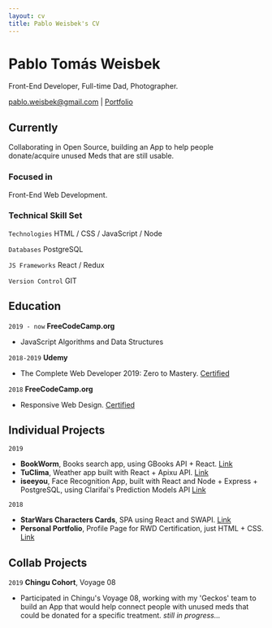 ```yaml
---
layout: cv
title: Pablo Weisbek's CV
---
```

# Pablo Tomás Weisbek
Front-End Developer, Full-time Dad, Photographer.

<div id="webaddress">
<a href="pablo.weisbek@gmail.com">pablo.weisbek@gmail.com</a>
| <a href="https://pablowbk.github.io">Portfolio</a>
</div>


## Currently
Collaborating in Open Source, building an App to help people donate/acquire unused Meds that are still usable.

### Focused in
Front-End Web Development.

### Technical Skill Set

`Technologies`
HTML / CSS / JavaScript / Node

`Databases`
PostgreSQL

`JS Frameworks`
React / Redux

`Version Control`
GIT


## Education

`2019 - now`
__FreeCodeCamp.org__

- JavaScript Algorithms and Data Structures

`2018-2019`
__Udemy__

- The Complete Web Developer 2019: Zero to Mastery. [Certified](https://www.udemy.com/certificate/UC-6YBE78BR/)

`2018`
__FreeCodeCamp.org__

- Responsive Web Design. [Certified](https://www.freecodecamp.org/certification/pablowbk/responsive-web-design)


## Individual Projects

`2019`
* __BookWorm__, Books search app, using GBooks API + React. [Link](https://pablowbk.github.io/bookworm/)
* __TuClima__, Weather app built with React + Apixu API. [Link](https://pablowbk.github.io/weather-app/)
* __iseeyou__, Face Recognition App, built with React and Node + Express + PostgreSQL, using Clarifai's Prediction Models API [Link](https://iseeyou.netlify.com)

`2018`
* __StarWars Characters Cards__, SPA using React and SWAPI. [Link](https://pablowbk.github.io/react-swapi-test/)
* __Personal Portfolio__, Profile Page for RWD Certification, just HTML + CSS. [Link](https://pablowbk.github.io/)


## Collab Projects

`2019`
__Chingu Cohort__, Voyage 08

- Participated in Chingu's Voyage 08, working with my 'Geckos' team to build an App that would help connect people with unused meds that could be donated for a specific treatment. *still in progress...*


<!-- ### Footer

Last updated: May 2019 -->
